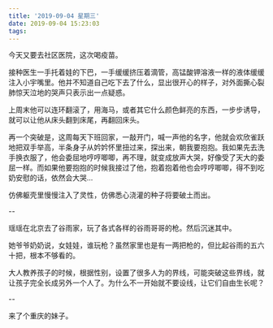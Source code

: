 ```yaml
---
title: '2019-09-04 星期三'
date: 2019-09-04 15:23:03
tags:
---
```


今天又要去社区医院，这次喝疫苗。

接种医生一手托着娃的下巴，一手缓缓挤压着滴管，高锰酸钾溶液一样的液体缓缓注入小宇嘴里。他并不知道自己吃下去了什么，显出很开心的样子，对外面撕心裂肺惊天泣地的哭声只表示出一点疑惑。

上周末他可以连环翻滚了，用海马，或者其它什么颜色鲜亮的东西，一步步诱导，就可以让他从床头翻到床尾，再翻回床头。

再一个突破是，这周每天下班回家，一敲开门，喊一声他的名字，他就会欢欣雀跃地把双手举高，半条身子从妗妗怀里扭过来，探出来，朝我要抱抱。我如果先去洗手换衣服了，他会委屈地哼哼唧唧，再不理，就变成放声大哭，好像受了天大的委屈一样。而如果他要抱抱的时候我接过了他，抱着抱着他也会哼哼唧唧，得不到吃奶安慰的话，依然会大哭...

仿佛躯壳里慢慢注入了灵性，仿佛悉心浇灌的种子将要破土而出。

--

瑶瑶在北京去了谷雨家，玩了各式各样的谷雨哥哥的枪。然后沉迷其中。

她爷爷奶奶说，女娃娃，谁玩枪？虽然家里也是有一两把枪的，但比起谷雨的五六十把，根本不够看的。

大人教养孩子的时候，根据性别，设置了很多人为的界线，可能突破这些界线，就让孩子完全长成另外一个人了。为什么不一开始就不要设线，让它们自由生长呢？

--

来了个重庆的妹子。
